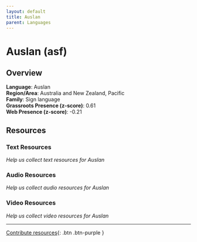 ```yaml
---
layout: default
title: Auslan
parent: Languages
---
```


# Auslan (asf)

## Overview

**Language**: Auslan  
**Region/Area**: Australia and New Zealand, Pacific  
**Family**: Sign language  
**Grassroots Presence (z-score)**: 0.61  
**Web Presence (z-score)**: -0.21  

## Resources

### Text Resources
*Help us collect text resources for Auslan*

### Audio Resources
*Help us collect audio resources for Auslan*

### Video Resources
*Help us collect video resources for Auslan*

---

[Contribute resources](https://forms.office.com/e/1SfLJx3u1r){: .btn .btn-purple }
